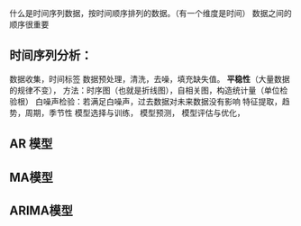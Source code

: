 什么是时间序列数据，按时间顺序排列的数据。（有一个维度是时间）
数据之间的顺序很重要
## 时间序列分析：
数据收集，时间标签
数据预处理，清洗，去噪，填充缺失值。
	**平稳性**（大量数据的规律不变），
		方法：时序图（也就是折线图），自相关图，构造统计量（单位检验根）
	白噪声检验：若满足白噪声，过去数据对未来数据没有影响
特征提取，趋势，周期，季节性
模型选择与训练，
模型预测，
模型评估与优化，
## AR 模型

## MA模型
## ARIMA模型